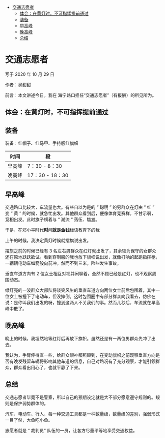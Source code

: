 <!-- TOC -->

- [交通志愿者](#交通志愿者)
  - [体会：在黄灯时，不可指挥提前通过](#体会在黄灯时不可指挥提前通过)
  - [装备](#装备)
  - [早高峰](#早高峰)
  - [晚高峰](#晚高峰)
  - [总结](#总结)

<!-- /TOC -->


# 交通志愿者

写于 2020 年 10 月 29 日

作者：吴甜甜

前言：本文讲述今日，我在 海宁路口担任“交通志愿者”（有报酬）的所见所为。

## 体会：在黄灯时，不可指挥提前通过

## 装备

装备：红帽子、红马甲、手持版红旗帜

时间|段
---|---
早高峰|7：30 - 8：30
晚高峰|17：30 - 18：30

## 早高峰

交通路口比较大，车流量也大。有些自以为是的 “ 聪明 ” 的男群众在灯由 “ 红 ” 变 “ 黄 ” 的时候，就急忙出发。其他群众看到后，便像体育竞赛样，不甘示弱，竞相出发。此时旗子横着与 “ 潮流 ” 落伍、尴尬。

于是，在邓小平时代**时间就是金钱**标语教育下的我

上午的时候，我决定黄灯时候就摆旗说出发。

摆旗之前的时候已经有 3 名左右男群众在红灯就出发了，其余较为保守的女群众还在原地跃跃欲试。看到穿制服的我也放下旗帜说出发，就像打响的起跑指挥枪，一辆辆电动车如箭般向前冲。然而不到三米，险些发生事故。

垂直车道方向有 2 位女士相互对视并闲聊着，全然不顾已经是红灯，也不观察周围动态。

绿灯亮的一波群众大部队将谈笑风生的垂直车道方向两位女士前后包围着，其中一位女士被撞下了电动车，但没摔倒。这时包围圈中有部分群众向我看去，仿佛在说：是你叫我们出发的呀，撞到这两人不关我们的事。然而几秒后，车流就在早高峰中散了。

## 晚高峰

晚上的时候，我坦然地等红灯后再放下旗帜。虽然还是有一两位男群众先冲了出去。

我认为，手臂伸得直一些，给群众眼神都照顾到，在变动旗帜之前观察垂直方向是否有晚发残留车辆将影响其他车道的信息，自己对路况有了充分观察，才能引领群众，群众看出用心了，也就平静了下来。

## 总结

交通志愿者毕竟不是警察，所以自己的预期设定就是大不部分愿意遵守规则的。规则是保护弱势群体的。

汽车、电动车、行人，每一种交通工具都是一种数量级，数量级的差别，强弱形式一目了然，大鱼吃小鱼。

志愿者就是 “ 裁判员” 队伍的一员，让各方尽量平等地享受交通权益。








